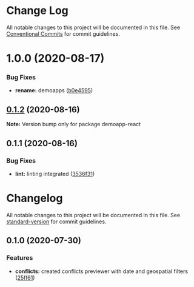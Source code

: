 # Change Log

All notable changes to this project will be documented in this file.
See [Conventional Commits](https://conventionalcommits.org) for commit guidelines.

# 1.0.0 (2020-08-17)


### Bug Fixes

* **rename:** demoapps ([b0e4595](https://github.com/MapColonies/shared-components/commit/b0e459528088e8f7631c694a3e1a29b9ebd17304))






## [0.1.2](https://github.com/MapColonies/demoapp-react/compare/demoapp-react@0.1.1...demoapp-react@0.1.2) (2020-08-16)

**Note:** Version bump only for package demoapp-react






## 0.1.1 (2020-08-16)


### Bug Fixes

* **lint:** linting integrated ([3536f31](https://github.com/MapColonies/demoapp-react/commit/3536f3162765a63e3baf595b350251d58e3c04f6))





# Changelog

All notable changes to this project will be documented in this file. See [standard-version](https://github.com/conventional-changelog/standard-version) for commit guidelines.

## 0.1.0 (2020-07-30)

### Features

* **conflicts:** created conflicts previewer with date and geospatial filters ([25ff61](https://github.com/MapColonies/demoapp-react/commit/25ff613419a1669d01a59b838a0a06a093e9d2ca))
